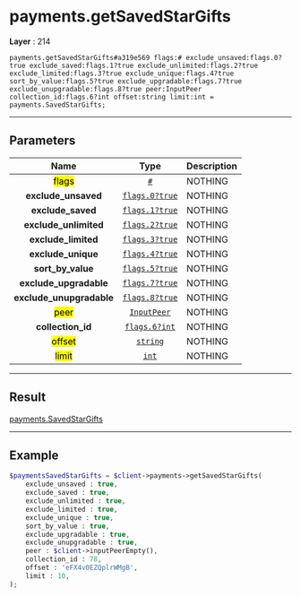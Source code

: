 # payments.getSavedStarGifts

**Layer** : 214

```tl
payments.getSavedStarGifts#a319e569 flags:# exclude_unsaved:flags.0?true exclude_saved:flags.1?true exclude_unlimited:flags.2?true exclude_limited:flags.3?true exclude_unique:flags.4?true sort_by_value:flags.5?true exclude_upgradable:flags.7?true exclude_unupgradable:flags.8?true peer:InputPeer collection_id:flags.6?int offset:string limit:int = payments.SavedStarGifts;
```

---

## Parameters

| Name | Type | Description |
| :---: | :---: | :--- |
| <mark>flags</mark> | [`#`](type/#) | NOTHING |
| **exclude_unsaved** | [`flags.0?true`](type/true) | NOTHING |
| **exclude_saved** | [`flags.1?true`](type/true) | NOTHING |
| **exclude_unlimited** | [`flags.2?true`](type/true) | NOTHING |
| **exclude_limited** | [`flags.3?true`](type/true) | NOTHING |
| **exclude_unique** | [`flags.4?true`](type/true) | NOTHING |
| **sort_by_value** | [`flags.5?true`](type/true) | NOTHING |
| **exclude_upgradable** | [`flags.7?true`](type/true) | NOTHING |
| **exclude_unupgradable** | [`flags.8?true`](type/true) | NOTHING |
| <mark>peer</mark> | [`InputPeer`](type/InputPeer) | NOTHING |
| **collection_id** | [`flags.6?int`](type/int) | NOTHING |
| <mark>offset</mark> | [`string`](type/string) | NOTHING |
| <mark>limit</mark> | [`int`](type/int) | NOTHING |

---

## Result

[payments.SavedStarGifts](type/payments.SavedStarGifts)

---

## Example

```php
$paymentsSavedStarGifts = $client->payments->getSavedStarGifts(
	exclude_unsaved : true,
	exclude_saved : true,
	exclude_unlimited : true,
	exclude_limited : true,
	exclude_unique : true,
	sort_by_value : true,
	exclude_upgradable : true,
	exclude_unupgradable : true,
	peer : $client->inputPeerEmpty(),
	collection_id : 78,
	offset : 'eFX4v0EZQplrWMgB',
	limit : 10,
);
```